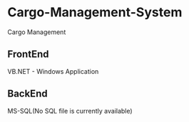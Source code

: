 # Cargo-Management-System
Cargo Management 

## FrontEnd
VB.NET - Windows Application

## BackEnd
MS-SQL(No SQL file is currently available)
